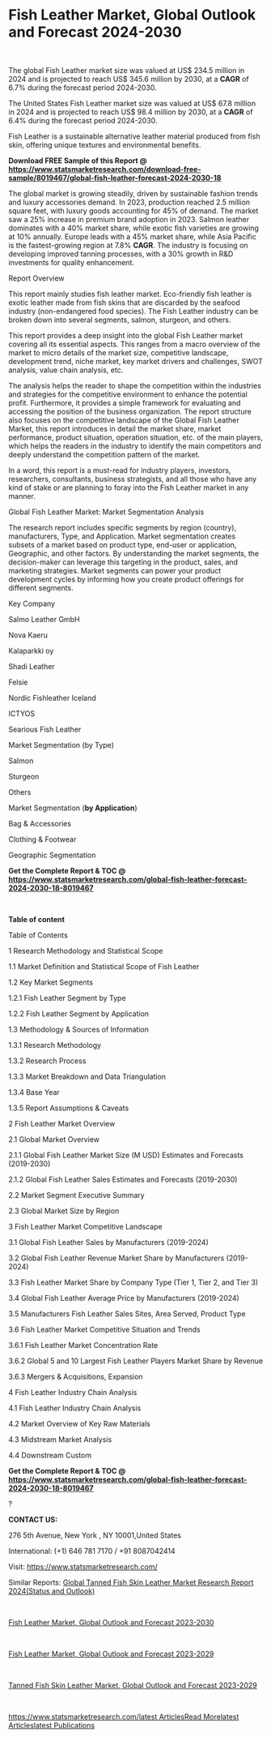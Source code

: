<h1>Fish Leather Market, Global Outlook and Forecast 2024-2030</h1><br/><p>The global Fish Leather market size was valued at US$ 234.5 million in 2024 and is projected to reach US$ 345.6 million by 2030, at a <strong>CAGR</strong> of 6.7% during the forecast period 2024-2030.</p>
 
 
 
 <p>The United States Fish Leather market size was valued at US$ 67.8 million in 2024 and is projected to reach US$ 98.4 million by 2030, at a <strong>CAGR</strong> of 6.4% during the forecast period 2024-2030.</p>
 
 
 
 <p>Fish Leather is a sustainable alternative leather material produced from fish skin, offering unique textures and environmental benefits.</p>
 
 
 
 <p><strong>Download FREE Sample of this Report @ <a href="https://www.statsmarketresearch.com/download-free-sample/8019467/global-fish-leather-forecast-2024-2030-18">https://www.statsmarketresearch.com/download-free-sample/8019467/global-fish-leather-forecast-2024-2030-18</a></strong></p>
 
 
 
 <p>The global market is growing steadily, driven by sustainable fashion trends and luxury accessories demand. In 2023, production reached 2.5 million square feet, with luxury goods accounting for 45% of demand. The market saw a 25% increase in premium brand adoption in 2023. Salmon leather dominates with a 40% market share, while exotic fish varieties are growing at 10% annually. Europe leads with a 45% market share, while Asia Pacific is the fastest-growing region at 7.8% <strong>CAGR</strong>. The industry is focusing on developing improved tanning processes, with a 30% growth in R&D investments for quality enhancement.</p>
 
 
 
 <p>Report Overview</p>
 
 
 
 <p>This report mainly studies fish leather market. Eco-friendly fish leather is exotic leather made from fish skins that are discarded by the seafood industry (non-endangered food species). The Fish Leather industry can be broken down into several segments, salmon, sturgeon, and others.</p>
 
 
 
 <p>This report provides a deep insight into the global Fish Leather market covering all its essential aspects. This ranges from a macro overview of the market to micro details of the market size, competitive landscape, development trend, niche market, key market drivers and challenges, SWOT analysis, value chain analysis, etc.</p>
 
 
 
 <p>The analysis helps the reader to shape the competition within the industries and strategies for the competitive environment to enhance the potential profit. Furthermore, it provides a simple framework for evaluating and accessing the position of the business organization. The report structure also focuses on the competitive landscape of the Global Fish Leather Market, this report introduces in detail the market share, market performance, product situation, operation situation, etc. of the main players, which helps the readers in the industry to identify the main competitors and deeply understand the competition pattern of the market.</p>
 
 
 
 <p>In a word, this report is a must-read for industry players, investors, researchers, consultants, business strategists, and all those who have any kind of stake or are planning to foray into the Fish Leather market in any manner.</p>
 
 
 
 <p>Global Fish Leather Market: Market Segmentation Analysis</p>
 
 
 
 <p>The research report includes specific segments by region (country), manufacturers, Type, and Application. Market segmentation creates subsets of a market based on product type, end-user or application, Geographic, and other factors. By understanding the market segments, the decision-maker can leverage this targeting in the product, sales, and marketing strategies. Market segments can power your product development cycles by informing how you create product offerings for different segments.</p>
 
 
 
 <p>Key Company</p>
 
 
 
 <p>Salmo Leather GmbH</p>
 
 
 
 <p>Nova Kaeru</p>
 
 
 
 <p>Kalaparkki oy</p>
 
 
 
 <p>Shadi Leather</p>
 
 
 
 <p>Felsie</p>
 
 
 
 <p>Nordic Fishleather Iceland</p>
 
 
 
 <p>ICTYOS</p>
 
 
 
 <p>Searious Fish Leather</p>
 
 
 
 <p>Market Segmentation (by Type)</p>
 
 
 
 <p>Salmon</p>
 
 
 
 <p>Sturgeon</p>
 
 
 
 <p>Others</p>
 
 
 
 <p>Market Segmentation (<strong>by Application</strong>)</p>
 
 
 
 <p>Bag & Accessories</p>
 
 
 
 <p>Clothing & Footwear</p>
 
 
 
 <p>Geographic Segmentation</p>
 
 
 
 <div><b>Get the Complete Report & TOC @ <a href="https://www.statsmarketresearch.com/global-fish-leather-forecast-2024-2030-18-8019467">https://www.statsmarketresearch.com/global-fish-leather-forecast-2024-2030-18-8019467</a></b></div>
 
 
 
 <p><br />
 
 <b>Table of content</b></p>
 
 
 
 <p>Table of Contents<br />
 
 1 Research Methodology and Statistical Scope<br />
 
 1.1 Market Definition and Statistical Scope of Fish Leather<br />
 
 1.2 Key Market Segments<br />
 
 1.2.1 Fish Leather Segment by Type<br />
 
 1.2.2 Fish Leather Segment by Application<br />
 
 1.3 Methodology & Sources of Information<br />
 
 1.3.1 Research Methodology<br />
 
 1.3.2 Research Process<br />
 
 1.3.3 Market Breakdown and Data Triangulation<br />
 
 1.3.4 Base Year<br />
 
 1.3.5 Report Assumptions & Caveats<br />
 
 2 Fish Leather Market Overview<br />
 
 2.1 Global Market Overview<br />
 
 2.1.1 Global Fish Leather Market Size (M USD) Estimates and Forecasts (2019-2030)<br />
 
 2.1.2 Global Fish Leather Sales Estimates and Forecasts (2019-2030)<br />
 
 2.2 Market Segment Executive Summary<br />
 
 2.3 Global Market Size by Region<br />
 
 3 Fish Leather Market Competitive Landscape<br />
 
 3.1 Global Fish Leather Sales by Manufacturers (2019-2024)<br />
 
 3.2 Global Fish Leather Revenue Market Share by Manufacturers (2019-2024)<br />
 
 3.3 Fish Leather Market Share by Company Type (Tier 1, Tier 2, and Tier 3)<br />
 
 3.4 Global Fish Leather Average Price by Manufacturers (2019-2024)<br />
 
 3.5 Manufacturers Fish Leather Sales Sites, Area Served, Product Type<br />
 
 3.6 Fish Leather Market Competitive Situation and Trends<br />
 
 3.6.1 Fish Leather Market Concentration Rate<br />
 
 3.6.2 Global 5 and 10 Largest Fish Leather Players Market Share by Revenue<br />
 
 3.6.3 Mergers & Acquisitions, Expansion<br />
 
 4 Fish Leather Industry Chain Analysis<br />
 
 4.1 Fish Leather Industry Chain Analysis<br />
 
 4.2 Market Overview of Key Raw Materials<br />
 
 4.3 Midstream Market Analysis<br />
 
 4.4 Downstream Custom</p>
 
 
 
 <div><b>Get the Complete Report & TOC @ <a href="https://www.statsmarketresearch.com/global-fish-leather-forecast-2024-2030-18-8019467">https://www.statsmarketresearch.com/global-fish-leather-forecast-2024-2030-18-8019467</a></b></div>
 
 
 
 <p>? </p>
 
 
 
 <p><b>CONTACT US:</b><br />
 
 276 5th Avenue, New York , NY 10001,United States<br />
 
 International: (+1) 646 781 7170 / +91 8087042414<br />
 
 Visit: <a href="https://www.statsmarketresearch.com/">https://www.statsmarketresearch.com/</a><br />
 
 Similar Reports: <a href="https://www.statsmarketresearch.com/global-fish-leather-forecast-2024-2030-18-8019467">Global Tanned Fish Skin Leather Market Research Report 2024(Status and Outlook)</a><br />
 
 <br />
 
 <a href="https://www.statsmarketresearch.com/global-fish-leather-forecast-2024-2030-18-8019467">Fish Leather Market, Global Outlook and Forecast 2023-2030</a><br />
 
 <br />
 
 <a href="https://www.statsmarketresearch.com/global-fish-leather-forecast-2024-2030-18-8019467">Fish Leather Market, Global Outlook and Forecast 2023-2029</a><br />
 
 <br />
 
 <a href="https://www.statsmarketresearch.com/global-fish-leather-forecast-2024-2030-18-8019467">Tanned Fish Skin Leather Market, Global Outlook and Forecast 2023-2029</a><br />
 
 <br />
 
 <a href="https://gyeongbokgung.com">https://www.statsmarketresearch.com/</a><a href="https://hallyeomaritime.com">latest Articles</a><a href="https://jingwansa.com">Read More</a><a href="https://nguoiviet.jp/">latest Articles</a><a href="https://www.intelmarketresearch.com/">latest Publications</a></p>